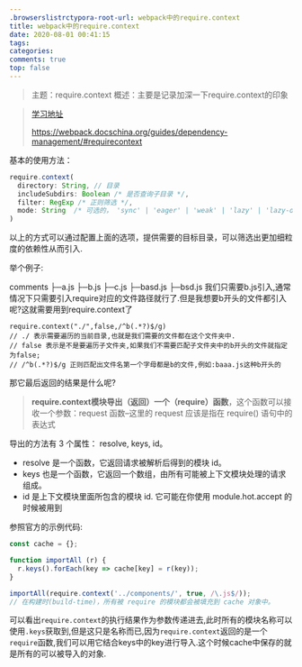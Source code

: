 ```yaml
---
.browserslistrctypora-root-url: webpack中的require.context
title: webpack中的require.context
date: 2020-08-01 00:41:15
tags:
categories: 
comments: true
top: false
---
```


> 主题：require.context
> 概述：主要是记录加深一下require.context的印象

<!--正文-->
<!--more-->

> [学习地址](https://webpack.docschina.org/api/module-methods/#requirecontext)
>
> https://webpack.docschina.org/guides/dependency-management/#requirecontext

基本的使用方法：

```js
require.context(
  directory: String, // 目录
  includeSubdirs: Boolean /* 是否查询子目录 */,
  filter: RegExp /* 正则筛选 */,
  mode: String  /* 可选的， 'sync' | 'eager' | 'weak' | 'lazy' | 'lazy-once'，默认值是 'sync' */
)
```

以上的方式可以通过配置上面的选项，提供需要的目标目录，可以筛选出更加细粒度的依赖性从而引入.

举个例子:

comments
   ├─a.js
   ├─b.js
   ├─c.js
   ├─basd.js
   ├─bsd.js
我们只需要b.js引入,通常情况下只需要引入require对应的文件路径就行了.但是我想要b开头的文件都引入呢?这就需要用到require.context了

```
require.context("./",false,/^b(.*?)$/g)
// ./ 表示需要遍历的当前目录,也就是我们需要的文件都在这个文件夹中.
// false 表示是不是要遍历子文件夹,如果我们不需要匹配子文件夹中的b开头的文件就指定为false;
// /^b(.*?)$/g 正则匹配出文件名第一个字母都是b的文件,例如:baaa.js这种b开头的
```

那它最后返回的结果是什么呢?

> **require.context模块导出（返回）一个（require）函数**，这个函数可以接收一个参数：request 函数–这里的 request 应该是指在 require() 语句中的表达式

导出的方法有 3 个属性： resolve, keys, id。

- resolve 是一个函数，它返回请求被解析后得到的模块 id。
- keys 也是一个函数，它返回一个数组，由所有可能被上下文模块处理的请求组成。
- id 是上下文模块里面所包含的模块 id. 它可能在你使用 module.hot.accept 的时候被用到

参照官方的示例代码:

```javascript
const cache = {};

function importAll (r) {
  r.keys().forEach(key => cache[key] = r(key));
}

importAll(require.context('../components/', true, /\.js$/));
// 在构建时(build-time)，所有被 require 的模块都会被填充到 cache 对象中。
```

可以看出`require.context`的执行结果作为参数传递进去,此时所有的模块名称可以使用`.keys`获取到,但是这只是名称而已,因为`require.context`返回的是一个`require`函数,我们可以用它结合keys中的key进行导入.这个时候cache中保存的就是所有的可以被导入的对象.